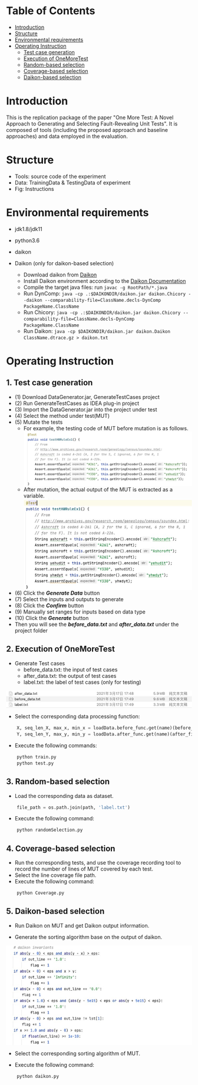 # Table of Contents
- [Introduction](#introduction) 
- [Structure](#structure)
- [Environmental requirements](#environmental-requirements)
- [Operating Instruction](#operating-instruction)
    - [Test case generation](#test-case-generation)
    - [Execution of OneMoreTest](#execution-of-oneMoreTest)
    - [Random-based selection](#random-based-selection)
    - [Coverage-based selection](#coverage-based-selection)
    - [Daikon-based selection](#daikon-based-selection)
# Introduction
This is the replication package of the paper "One More Test: A Novel Approach to Generating and Selecting Fault-Revealing Unit Tests". It is composed of tools (including the proposed approach and baseline approaches) and data employed in the evaluation.

# Structure
- Tools: source code of the experiment
- Data: TrainingData & TestingData of experiment
- Fig: Instructions

# Environmental requirements
- jdk1.8/jdk11
- python3.6
- daikon

- Daikon (only for daikon-based selection)
    - Download daikon from [Daikon](http://plse.cs.washington.edu/daikon/download/)
    - Install Daikon environment according to the [Daikon Documentation](http://plse.cs.washington.edu/daikon/download/doc/daikon.html#Installing-Daikon)
    - Compile the target java files: run ```javac -g RootPath/*.java```
    - Run DynComp: ```java -cp .:$DAIKONDIR/daikon.jar daikon.Chicory --daikon --comparability-file=ClassName.decls-DynComp PackageName.ClassName```
    - Run Chicory: ```java -cp .:$DAIKONDIR/daikon.jar daikon.Chicory --comparability-file=ClassName.decls-DynComp PackageName.ClassName```
    - Run Daikon: ```java -cp $DAIKONDIR/daikon.jar daikon.Daikon ClassName.dtrace.gz > daikon.txt```

# Operating Instruction
## 1. Test case generation
- (1) Download DataGenerator.jar, GenerateTestCases project
- (2) Run GenerateTestCases as IDEA plug-in project
- (3) Import the DataGenerator.jar into the project under test
- (4) Select the method under test(MUT)
- (5) Mutate the tests
    - For example, the testing code of MUT before mutation is as follows.<img src='./Fig/beforeMutation.jpg' align=center />
    - After mutation, the actual output of the MUT is extracted as a variable.<img src='./Fig/afterMutation.jpg' align=center />
- (6) Click the ***Generate Data*** button
- (7) Select the inputs and outputs to generate
- (8) Click the ***Confirm*** button
- (9) Manually set ranges for inputs based on data type
- (10) Click the ***Generate*** button
- Then you will see the ***before_data.txt*** and ***after_data.txt*** under the project folder

## 2. Execution of OneMoreTest
- Generate Test cases
    - before_data.txt: the input of test cases
    - after_data.txt: the output of test cases
    - label.txt: the label of test cases (only for testing)
<img src='./Fig/Data.jpg' align=center />

- Select the corresponding data processing function: 
```python
    X, seq_len_X, max_x, min_x = loadData.before_func.get(name)(before_file)
    Y, seq_len_Y, max_y, min_y = loadData.after_func.get(name)(after_file)
```
-  Execute the following commands:
```python
    python train.py
    python test.py
```

## 3. Random-based selection
- Load the corresponding data as dataset.
```python
    file_path = os.path.join(path, 'label.txt')
```
- Execute the following command:
```python
    python randomSelection.py
```

## 4. Coverage-based selection
- Run the corresponding tests, and use the coverage recording tool to record the number of lines of MUT covered by each test.
- Select the line coverage file path.
- Execute the following command:
```python
    python Coverage.py
```

## 5. Daikon-based selection
- Run Daikon on MUT and get Daikon output information.

- Generate the sorting algorithm base on the output of daikon.
<img src='./Fig/Algorithm.jpg' align=center />

- Select the corresponding sorting algorithm of MUT.

- Execute the following command:
```python
    python daikon.py
```

